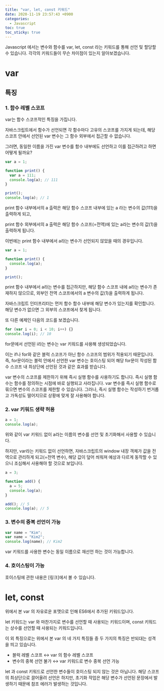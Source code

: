 ```yaml
---
title: "var, let, const 키워드"
date: 2020-11-19 23:57:43 +0900
categories:
  - Javascript
toc: true
toc_sticky: true
---
```


Javascript 에서는 변수와 함수를 var, let, const 라는 키워드를 통해 선언 및 할당할 수 있습니다. 각각의 키워드들이 무슨 차이점이 있는지 알아보겠습니다.

# var

## 특징

### 1. 함수 레벨 스코프

var는 함수 스코프적인 특징을 가집니다.

자바스크립트에서 함수가 선언되면 각 함수마다 고유의 스코프를 가지게 되는데, 해당 스코프 안에서 선언된 var 변수는 그 함수 외부에서 접근할 수 없습니다.

그러면, 동일한 이름을 가진 var 변수를 함수 내부에도 선언하고 이를 접근하려고 하면 어떻게 될까요?

```jsx
var a = 1;

function print() {
  var a = 111;
  console.log(a); // 111
}

print();
console.log(a); // 1
```

print 함수 내부에서의 a 출력은 해당 함수 스코프 내부에 있는 a 라는 변수의 값(111)을 출력하게 되고,

print 함수 외부에서의 a 출력은 해당 함수 스코프(=전역)에 있는 a라는 변수의 값(1)을 출력하게 됩니다.

이번에는 print 함수 내부에서 a라는 변수가 선언되지 않았을 때의 경우입니다.

```jsx
var a = 1;

function print() {
  console.log(a);
}

print();
```

print 함수 내부에서 a라는 변수를 접근하지만, 해당 함수 스코프 내에 a라는 변수가 존재하지 않으므로, 외부인 전역 스코프에서의 a 변수의 값(1)을 출력하게 됩니다.

자바스크립트 인터프리터는 먼저 함수 함수 내부에 해당 변수가 있는지를 확인합니다. 해당 변수가 없으면 그 외부의 스코프에서 찾게 됩니다.

또 다른 예제인 다음의 코드를 보겠습니다.

```jsx
for (var i = 0; i < 10; i++) {}
console.log(i); // 10
```

for문에서 선언된 i라는 변수는 var 키워드를 사용해 생성되었습니다.

이는 if나 for와 같은 블럭 스코프가 아닌 함수 스코프의 범위가 적용되기 때문입니다. 즉, for문이라는 블럭 안에서 선언한 var 변수는 호이스팅 되어 해당 for문이 작성된 함수 스코프 내 최상단에 선언된 것과 같은 효과를 받습니다.

var 변수의 스코프를 제한하기 위해 즉시 실행 함수를 사용하기도 합니다. 즉시 실행 함수는 함수를 정의하는 시점에 바로 실행되고 사라집니다. var 변수를 즉시 실행 함수로 묶으면 변수의 스코프를 제한할 수 있습니다. 그러나, 즉시 실행 함수는 작성하기 번거롭고 가독성도 떨어지므로 상황에 맞게 잘 사용해야 합니다.

### 2. var 키워드 생략 허용

```jsx
a = 1;
console.log(a);
```

위와 같이 var 키워드 없이 a라는 이름의 변수를 선언 및 초기화해서 사용할 수 있습니다.

하지만, var라는 키워드 없이 선언하면, 자바스크립트의 window 내장 객체가 값을 전역으로 관리하게 되고(=전역 변수), 해당 값이 덮어 씌워져 예상과 다르게 동작할 수 있으니 조심해서 사용해야 할 것으로 보입니다.

```jsx
a = 3;

function add() {
  a = 5;
  console.log(a);
}

add(); // 5
console.log(a); // 5
```

### 3. 변수의 중복 선언이 가능

```jsx
var name = "Kim";
var name = "Kim2";
console.log(name); // Kim2
```

var 키워드를 사용한 변수는 동일 이름으로 재선언 하는 것이 가능합니다.

### 4. 호이스팅이 가능

호이스팅에 관한 내용은 [링크]에서 볼 수 있습니다.

# let, const

위에서 본 var 의 자유로운 포맷으로 인해 ES6에서 추가된 키워드입니다.

let 키워드는 var 와 마찬가지로 변수를 선언할 때 사용되는 키워드이며, const 키워드는 상수를 선언할 때 사용되는 키워드입니다.

이 외 특징으로는 위에서 본 var 의 네 가지 특징들 중 두 가지의 특징은 반되대는 성격을 띄고 있습니다.

- 블럭 레벨 스코프 ↔ var 의 함수 레벨 스코프
- 변수의 중복 선언 불가 ↔ var 키워드로 변수 중복 선언 가능

let 과 const 키워드로 선언한 변수들이 호이스팅 되지 않는 것은 아닙니다. 해당 스코프의 최상단으로 끌어올려 선언은 하지만, 초기화 작업은 해당 변수가 선언된 문장에서 발생하기 때문에 참조 에러가 발생하는 것입니다.
